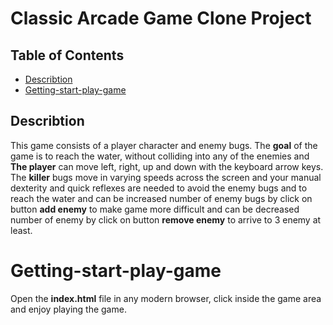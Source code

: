 # Classic Arcade Game Clone Project

## Table of Contents

- [Describtion](#Describtion)
- [Getting-start-play-game](#Getting-start-play-game)
## Describtion 
 This game consists of a player character and enemy bugs. 
 The **goal** of the game is to reach the water, without colliding into any of the enemies and **The player** can move left, right, up and down with the keyboard arrow keys. 
 The **killer** bugs move in varying speeds across the screen and your manual dexterity and quick reflexes are needed to avoid the enemy bugs and to reach the water and can be increased number of enemy bugs by click on button **add enemy** to make game more difficult and can be decreased number of enemy by click on button **remove enemy** to arrive to 3 enemy at least.
 # Getting-start-play-game
Open the **index.html** file in any modern browser, click inside the game area and enjoy playing the game.
